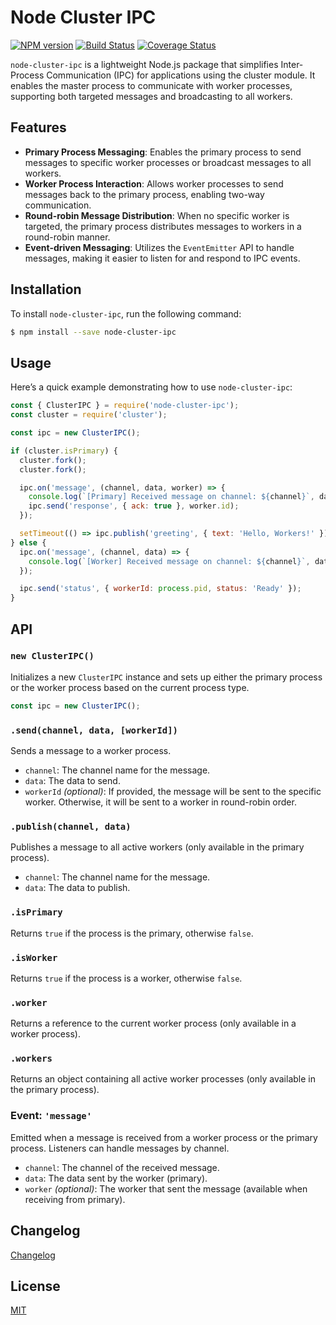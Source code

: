 # Node Cluster IPC

[![NPM version][npm-image]][npm-url]
[![Build Status][action-image]][action-url]
[![Coverage Status][codecov-image]][codecov-url]

`node-cluster-ipc` is a lightweight Node.js package that simplifies Inter-Process Communication (IPC) for applications using the cluster module. It enables the master process to communicate with worker processes, supporting both targeted messages and broadcasting to all workers.

## Features

- **Primary Process Messaging**: Enables the primary process to send messages to specific worker processes or broadcast messages to all workers.
- **Worker Process Interaction**: Allows worker processes to send messages back to the primary process, enabling two-way communication.
- **Round-robin Message Distribution**: When no specific worker is targeted, the primary process distributes messages to workers in a round-robin manner.
- **Event-driven Messaging**: Utilizes the `EventEmitter` API to handle messages, making it easier to listen for and respond to IPC events.

## Installation

To install `node-cluster-ipc`, run the following command:

```bash
$ npm install --save node-cluster-ipc
```

## Usage

Here’s a quick example demonstrating how to use `node-cluster-ipc`:

```js
const { ClusterIPC } = require('node-cluster-ipc');
const cluster = require('cluster');

const ipc = new ClusterIPC();

if (cluster.isPrimary) {
  cluster.fork();
  cluster.fork();

  ipc.on('message', (channel, data, worker) => {
    console.log(`[Primary] Received message on channel: ${channel}`, data);
    ipc.send('response', { ack: true }, worker.id);
  });

  setTimeout(() => ipc.publish('greeting', { text: 'Hello, Workers!' }), 1000);
} else {
  ipc.on('message', (channel, data) => {
    console.log(`[Worker] Received message on channel: ${channel}`, data);
  });

  ipc.send('status', { workerId: process.pid, status: 'Ready' });
}
```

## API

### `new ClusterIPC()`

Initializes a new `ClusterIPC` instance and sets up either the primary process or the worker process based on the current process type.

```js
const ipc = new ClusterIPC();
```

### `.send(channel, data, [workerId])`

Sends a message to a worker process.

- `channel`: The channel name for the message.
- `data`: The data to send.
- `workerId` *(optional)*: If provided, the message will be sent to the specific worker. Otherwise, it will be sent to a worker in round-robin order.

### `.publish(channel, data)`

Publishes a message to all active workers (only available in the primary process).

- `channel`: The channel name for the message.
- `data`: The data to publish.

### `.isPrimary`

Returns `true` if the process is the primary, otherwise `false`.

### `.isWorker`

Returns `true` if the process is a worker, otherwise `false`.

### `.worker`

Returns a reference to the current worker process (only available in a worker process).

### `.workers`

Returns an object containing all active worker processes (only available in the primary process).

### Event: `'message'`

Emitted when a message is received from a worker process or the primary process. Listeners can handle messages by channel.

- `channel`: The channel of the received message.
- `data`: The data sent by the worker (primary).
- `worker` *(optional)*: The worker that sent the message (available when receiving from primary).

## Changelog

[Changelog](CHANGELOG.md)

## License

[MIT](LICENSE)

[npm-image]: https://img.shields.io/npm/v/node-cluster-ipc.svg
[npm-url]: https://npmjs.com/package/node-cluster-ipc
[action-image]: https://img.shields.io/github/actions/workflow/status/chunkai1312/node-cluster-ipc/node.js.yml?branch=main
[action-url]: https://github.com/chunkai1312/node-cluster-ipc/actions/workflows/node.js.yml
[codecov-image]: https://img.shields.io/codecov/c/github/chunkai1312/node-cluster-ipc.svg
[codecov-url]: https://codecov.io/gh/chunkai1312/node-cluster-ipc
